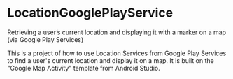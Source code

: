 # LocationGooglePlayService
Retrieving a user’s current location and displaying it with a marker on a map (via Google Play Services)

This is a project of how to use Location Services from Google Play Services to find a user's current location and display it on a map. It is built on the "Google Map Activity" template from Android Studio.
